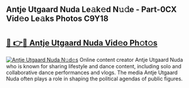 ## Antje Utgaard Nuda Le𝚊k𝚎d N𝚞𝚍e - Part-0CX Vid𝚎o Le𝚊ks Photos C9Y18

# <h2><a href="http://fbbqwa.evod.top/?m=Antje+Utgaard+Nuda">🔗 👉🔴 Antje Utgaard Nuda Vid𝚎o Ph𝚘t𝚘s</a></h2>

[![Antje Utgaard Nuda N𝚞d𝚎s](https://i.imgur.com/8V9OHl7.gif)](http://fbbqwa.evod.top/?m=Antje+Utgaard+Nuda)
Online content creator Antje Utgaard Nuda who is known for sharing lifestyle and dance content, including solo and collaborative dance performances and vlogs. The media Antje Utgaard Nuda often plays a role in shaping the political agendas of public figures. 
